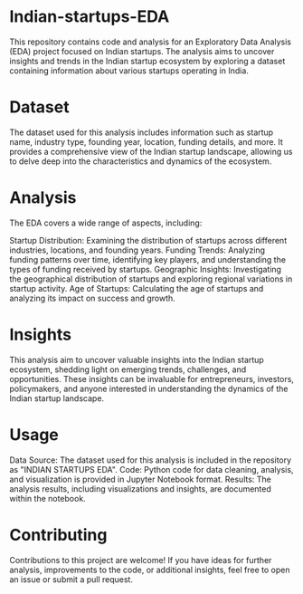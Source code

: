 # Indian-startups-EDA
This repository contains code and analysis for an Exploratory Data Analysis (EDA) project focused on Indian startups. The analysis aims to uncover insights and trends in the Indian startup ecosystem by exploring a dataset containing information about various startups operating in India.

# Dataset
The dataset used for this analysis includes information such as startup name, industry type, founding year, location, funding details, and more. It provides a comprehensive view of the Indian startup landscape, allowing us to delve deep into the characteristics and dynamics of the ecosystem.

# Analysis
The EDA covers a wide range of aspects, including:

Startup Distribution: Examining the distribution of startups across different industries, locations, and founding years.
Funding Trends: Analyzing funding patterns over time, identifying key players, and understanding the types of funding received by startups.
Geographic Insights: Investigating the geographical distribution of startups and exploring regional variations in startup activity.
Age of Startups: Calculating the age of startups and analyzing its impact on success and growth.

# Insights
This analysis aim to uncover valuable insights into the Indian startup ecosystem, shedding light on emerging trends, challenges, and opportunities. These insights can be invaluable for entrepreneurs, investors, policymakers, and anyone interested in understanding the dynamics of the Indian startup landscape.

# Usage
Data Source: The dataset used for this analysis is included in the repository as "INDIAN STARTUPS EDA".
Code: Python code for data cleaning, analysis, and visualization is provided in Jupyter Notebook format.
Results: The analysis results, including visualizations and insights, are documented within the notebook.

# Contributing
Contributions to this project are welcome! If you have ideas for further analysis, improvements to the code, or additional insights, feel free to open an issue or submit a pull request.


